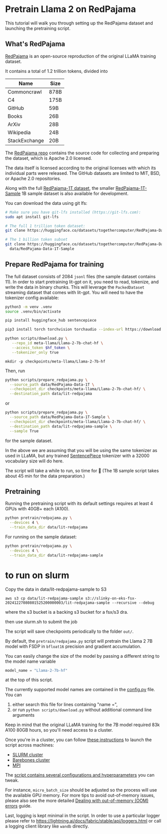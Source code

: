 # Pretrain Llama 2 on RedPajama

This tutorial will walk you through setting up the RedPajama dataset and launching the pretraining script.

## What's RedPajama

[RedPajama](https://github.com/togethercomputer/RedPajama-Data) is an open-source reproduction of the original LLaMA training dataset.

It contains a total of 1.2 trillion tokens, divided into

| Name          | Size |
|---------------|------|
| Commoncrawl   | 878B |
| C4            | 175B |
| GitHub        | 59B  |
| Books         | 26B  |
| ArXiv         | 28B  |
| Wikipedia     | 24B  |
| StackExchange | 20B  |

The [RedPajama repo](https://github.com/togethercomputer/RedPajama-Data) contains the source code for collecting and preparing the dataset, which is Apache 2.0 licensed.

The data itself is licensed according to the original licenses with which its individual parts were released.
The GitHub datasets are limited to MIT, BSD, or Apache 2.0 repositories.

Along with the full [RedPajama-1T dataset](https://huggingface.co/datasets/togethercomputer/RedPajama-Data-1T),
the smaller [RedPajama-1T-Sample](https://huggingface.co/datasets/togethercomputer/RedPajama-Data-1T-Sample) 1B sample dataset is also available for development.

You can download the data using git lfs:

```bash
# Make sure you have git-lfs installed (https://git-lfs.com):
sudo apt install git-lfs
```

```bash
# The full 1 trillion token dataset:
git clone https://huggingface.co/datasets/togethercomputer/RedPajama-Data-1T data/RedPajama-Data-1T
```

```bash
# The 1 billion token subset
git clone https://huggingface.co/datasets/togethercomputer/RedPajama-Data-1T-Sample \
  data/RedPajama-Data-1T-Sample
```

## Prepare RedPajama for training

The full dataset consists of 2084 `jsonl` files (the sample dataset contains 11). In order to start pretraining lit-gpt
on it, you need to read, tokenize, and write the data in binary chunks. This will leverage the `PackedDataset`
streaming dataset that comes with lit-gpt. You will need to have the tokenizer config available:

```bash
python3 -m venv .venv
source .venv/bin/activate

pip install huggingface_hub sentencepiece

pip3 install torch torchvision torchaudio --index-url https://download.pytorch.org/whl/cpu

python scripts/download.py \
   --repo_id meta-llama/Llama-2-7b-chat-hf \
   --access_token $hf_token \
   --tokenizer_only true
```

`mkdir -p checkpoints/meta-llama/Llama-2-7b-hf`

Then, run

```bash
python scripts/prepare_redpajama.py \
  --source_path data/RedPajama-Data-1T \
  --checkpoint_dir checkpoints/meta-llama/Llama-2-7b-chat-hf/ \
  --destination_path data/lit-redpajama
```

or

```bash
python scripts/prepare_redpajama.py \
  --source_path data/RedPajama-Data-1T-Sample \
  --checkpoint_dir checkpoints/meta-llama/Llama-2-7b-chat-hf/ \
  --destination_path data/lit-redpajama-sample \
  --sample True
```



for the sample dataset.

In the above we are assuming that you will be using the same tokenizer as used in LLaMA, but any trained [SentencePiece](https://github.com/google/sentencepiece) tokenizer with a 32000 vocabulary size will do here.

The script will take a while to run, so time for :tea: (The 1B sample script takes about 45 min for the data preparation.)

## Pretraining

Running the pretraining script with its default settings requires at least 4 GPUs with 40GB+ each (A100).

```bash
python pretrain/redpajama.py \
  --devices 4 \
  --train_data_dir data/lit-redpajama
```

For running on the sample dataset:

```bash
python pretrain/redpajama.py \
  --devices 4 \
  --train_data_dir data/lit-redpajama-sample
```

# to run on slurm

Copy the data in data/lit-redpajama-sample to S3

`aws s3 cp data/lit-redpajama-sample s3://slinky-on-eks-fsx-20241227080801525200000003/lit-redpajama-sample --recursive --debug`

where the s3 bucket is a backing s3 bucket for a fsx/s3 dra.

then use slurm.sh to submit the job



The script will save checkpoints periodically to the folder `out/`.

By default, the `pretrain/redpajama.py` script will pretrain the Llama 2 7B model with FSDP in
`bfloat16` precision and gradient accumulation.

You can easily change the size of the model by passing a different string to the model name variable

```python
model_name = "Llama-2-7b-hf"
```

at the top of this script.

The currently supported model names are contained in the [config.py](https://github.com/Lightning-AI/lit-gpt/lit_gpt/config.py) file.
You can

1) either search this file for lines containing "name =",
2) or run `python scripts/download.py` without additional command line arguments

Keep in mind that the original LLaMA training for the 7B model required 83k A100 80GB
hours, so you'll need access to a cluster.

Once you're in a cluster, you can follow [these instructions](https://lightning.ai/docs/fabric/stable/fundamentals/launch.html#launch-on-a-cluster)
to launch the script across machines:

- [SLURM cluster](https://lightning.ai/docs/fabric/stable/guide/multi_node/slurm.html)
- [Barebones cluster](https://lightning.ai/docs/fabric/stable/guide/multi_node/barebones.html)
- [MPI](https://lightning.ai/docs/fabric/stable/guide/multi_node/other.html)

The [script contains several configurations and hyperparameters](https://github.com/Lightning-AI/lit-gpt/blob/main/pretrain/openwebtext.py#L23-L46) you can tweak.

For instance, `micro_batch_size` should be adjusted so the process will use the available
GPU memory. For more tips to avoid out-of-memory issues, please also see the more detailed
[Dealing with out-of-memory (OOM) errors](oom.md) guide.

Last, logging is kept minimal in the script. In order to use a particular logger
please refer to <https://lightning.ai/docs/fabric/stable/api/loggers.html> or
call a logging client library like `wandb` directly.
